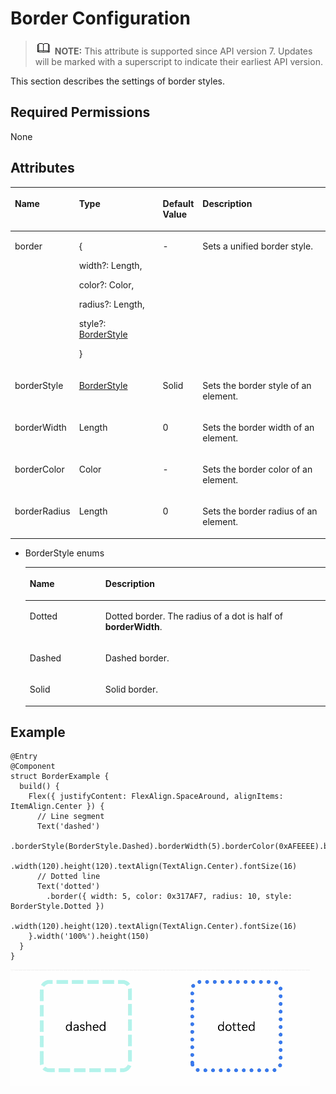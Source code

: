 # Border Configuration<a name="EN-US_TOPIC_0000001237555101"></a>

>![](../../public_sys-resources/icon-note.gif) **NOTE:** 
>This attribute is supported since API version 7. Updates will be marked with a superscript to indicate their earliest API version.

This section describes the settings of border styles.

## Required Permissions<a name="section781125411508"></a>

None

## Attributes<a name="section6820191711316"></a>

<a name="table444mcpsimp"></a>
<table><thead align="left"><tr id="row451mcpsimp"><th class="cellrowborder" valign="top" width="16%" id="mcps1.1.5.1.1"><p id="p453mcpsimp"><a name="p453mcpsimp"></a><a name="p453mcpsimp"></a>Name</p>
</th>
<th class="cellrowborder" valign="top" width="27.79%" id="mcps1.1.5.1.2"><p id="p455mcpsimp"><a name="p455mcpsimp"></a><a name="p455mcpsimp"></a>Type</p>
</th>
<th class="cellrowborder" valign="top" width="12.57%" id="mcps1.1.5.1.3"><p id="p457mcpsimp"><a name="p457mcpsimp"></a><a name="p457mcpsimp"></a>Default Value</p>
</th>
<th class="cellrowborder" valign="top" width="43.64%" id="mcps1.1.5.1.4"><p id="p459mcpsimp"><a name="p459mcpsimp"></a><a name="p459mcpsimp"></a>Description</p>
</th>
</tr>
</thead>
<tbody><tr id="row460mcpsimp"><td class="cellrowborder" valign="top" width="16%" headers="mcps1.1.5.1.1 "><p id="p462mcpsimp"><a name="p462mcpsimp"></a><a name="p462mcpsimp"></a>border</p>
</td>
<td class="cellrowborder" valign="top" width="27.79%" headers="mcps1.1.5.1.2 "><p id="p69540314713"><a name="p69540314713"></a><a name="p69540314713"></a>{</p>
<p id="p82011074712"><a name="p82011074712"></a><a name="p82011074712"></a>width?: Length,</p>
<p id="p1731310109716"><a name="p1731310109716"></a><a name="p1731310109716"></a>color?: Color,</p>
<p id="p1978101210718"><a name="p1978101210718"></a><a name="p1978101210718"></a>radius?: Length,</p>
<p id="p1358418161679"><a name="p1358418161679"></a><a name="p1358418161679"></a>style?: <a href="#li5617903594">BorderStyle</a></p>
<p id="p464mcpsimp"><a name="p464mcpsimp"></a><a name="p464mcpsimp"></a>}</p>
</td>
<td class="cellrowborder" valign="top" width="12.57%" headers="mcps1.1.5.1.3 "><p id="p469mcpsimp"><a name="p469mcpsimp"></a><a name="p469mcpsimp"></a>-</p>
</td>
<td class="cellrowborder" valign="top" width="43.64%" headers="mcps1.1.5.1.4 "><p id="p471mcpsimp"><a name="p471mcpsimp"></a><a name="p471mcpsimp"></a>Sets a unified border style.</p>
</td>
</tr>
<tr id="row472mcpsimp"><td class="cellrowborder" valign="top" width="16%" headers="mcps1.1.5.1.1 "><p id="p474mcpsimp"><a name="p474mcpsimp"></a><a name="p474mcpsimp"></a>borderStyle</p>
</td>
<td class="cellrowborder" valign="top" width="27.79%" headers="mcps1.1.5.1.2 "><p id="p476mcpsimp"><a name="p476mcpsimp"></a><a name="p476mcpsimp"></a><a href="#li5617903594">BorderStyle</a></p>
</td>
<td class="cellrowborder" valign="top" width="12.57%" headers="mcps1.1.5.1.3 "><p id="p478mcpsimp"><a name="p478mcpsimp"></a><a name="p478mcpsimp"></a>Solid</p>
</td>
<td class="cellrowborder" valign="top" width="43.64%" headers="mcps1.1.5.1.4 "><p id="p480mcpsimp"><a name="p480mcpsimp"></a><a name="p480mcpsimp"></a>Sets the border style of an element.</p>
</td>
</tr>
<tr id="row481mcpsimp"><td class="cellrowborder" valign="top" width="16%" headers="mcps1.1.5.1.1 "><p id="p483mcpsimp"><a name="p483mcpsimp"></a><a name="p483mcpsimp"></a>borderWidth</p>
</td>
<td class="cellrowborder" valign="top" width="27.79%" headers="mcps1.1.5.1.2 "><p id="p485mcpsimp"><a name="p485mcpsimp"></a><a name="p485mcpsimp"></a>Length</p>
</td>
<td class="cellrowborder" valign="top" width="12.57%" headers="mcps1.1.5.1.3 "><p id="p487mcpsimp"><a name="p487mcpsimp"></a><a name="p487mcpsimp"></a>0</p>
</td>
<td class="cellrowborder" valign="top" width="43.64%" headers="mcps1.1.5.1.4 "><p id="p489mcpsimp"><a name="p489mcpsimp"></a><a name="p489mcpsimp"></a>Sets the border width of an element.</p>
</td>
</tr>
<tr id="row490mcpsimp"><td class="cellrowborder" valign="top" width="16%" headers="mcps1.1.5.1.1 "><p id="p492mcpsimp"><a name="p492mcpsimp"></a><a name="p492mcpsimp"></a>borderColor</p>
</td>
<td class="cellrowborder" valign="top" width="27.79%" headers="mcps1.1.5.1.2 "><p id="p494mcpsimp"><a name="p494mcpsimp"></a><a name="p494mcpsimp"></a>Color</p>
</td>
<td class="cellrowborder" valign="top" width="12.57%" headers="mcps1.1.5.1.3 "><p id="p496mcpsimp"><a name="p496mcpsimp"></a><a name="p496mcpsimp"></a>-</p>
</td>
<td class="cellrowborder" valign="top" width="43.64%" headers="mcps1.1.5.1.4 "><p id="p498mcpsimp"><a name="p498mcpsimp"></a><a name="p498mcpsimp"></a>Sets the border color of an element.</p>
</td>
</tr>
<tr id="row499mcpsimp"><td class="cellrowborder" valign="top" width="16%" headers="mcps1.1.5.1.1 "><p id="p501mcpsimp"><a name="p501mcpsimp"></a><a name="p501mcpsimp"></a>borderRadius</p>
</td>
<td class="cellrowborder" valign="top" width="27.79%" headers="mcps1.1.5.1.2 "><p id="p503mcpsimp"><a name="p503mcpsimp"></a><a name="p503mcpsimp"></a>Length</p>
</td>
<td class="cellrowborder" valign="top" width="12.57%" headers="mcps1.1.5.1.3 "><p id="p505mcpsimp"><a name="p505mcpsimp"></a><a name="p505mcpsimp"></a>0</p>
</td>
<td class="cellrowborder" valign="top" width="43.64%" headers="mcps1.1.5.1.4 "><p id="p507mcpsimp"><a name="p507mcpsimp"></a><a name="p507mcpsimp"></a>Sets the border radius of an element.</p>
</td>
</tr>
</tbody>
</table>

-   <a name="li5617903594"></a>BorderStyle enums

    <a name="table3452114216394"></a>
    <table><thead align="left"><tr id="row245219426397"><th class="cellrowborder" valign="top" width="25.2%" id="mcps1.1.3.1.1"><p id="p545244283914"><a name="p545244283914"></a><a name="p545244283914"></a>Name</p>
    </th>
    <th class="cellrowborder" valign="top" width="74.8%" id="mcps1.1.3.1.2"><p id="p2452114203917"><a name="p2452114203917"></a><a name="p2452114203917"></a>Description</p>
    </th>
    </tr>
    </thead>
    <tbody><tr id="row6452144218390"><td class="cellrowborder" valign="top" width="25.2%" headers="mcps1.1.3.1.1 "><p id="p34529427398"><a name="p34529427398"></a><a name="p34529427398"></a>Dotted</p>
    </td>
    <td class="cellrowborder" valign="top" width="74.8%" headers="mcps1.1.3.1.2 "><p id="p1245211421393"><a name="p1245211421393"></a><a name="p1245211421393"></a>Dotted border. The radius of a dot is half of <strong id="b08584301617"><a name="b08584301617"></a><a name="b08584301617"></a>borderWidth</strong>.</p>
    </td>
    </tr>
    <tr id="row12452184217398"><td class="cellrowborder" valign="top" width="25.2%" headers="mcps1.1.3.1.1 "><p id="p54523425398"><a name="p54523425398"></a><a name="p54523425398"></a>Dashed</p>
    </td>
    <td class="cellrowborder" valign="top" width="74.8%" headers="mcps1.1.3.1.2 "><p id="p745215426391"><a name="p745215426391"></a><a name="p745215426391"></a>Dashed border.</p>
    </td>
    </tr>
    <tr id="row9452134213392"><td class="cellrowborder" valign="top" width="25.2%" headers="mcps1.1.3.1.1 "><p id="p510719111403"><a name="p510719111403"></a><a name="p510719111403"></a>Solid</p>
    </td>
    <td class="cellrowborder" valign="top" width="74.8%" headers="mcps1.1.3.1.2 "><p id="p154533425394"><a name="p154533425394"></a><a name="p154533425394"></a>Solid border.</p>
    </td>
    </tr>
    </tbody>
    </table>


## Example<a name="section1976245813394"></a>

```
@Entry
@Component
struct BorderExample {
  build() {
    Flex({ justifyContent: FlexAlign.SpaceAround, alignItems: ItemAlign.Center }) {
      // Line segment
      Text('dashed')
        .borderStyle(BorderStyle.Dashed).borderWidth(5).borderColor(0xAFEEEE).borderRadius(10)
        .width(120).height(120).textAlign(TextAlign.Center).fontSize(16)
      // Dotted line
      Text('dotted')
        .border({ width: 5, color: 0x317AF7, radius: 10, style: BorderStyle.Dotted })
        .width(120).height(120).textAlign(TextAlign.Center).fontSize(16)
    }.width('100%').height(150)
  }
}
```

![](figures/border.gif)

